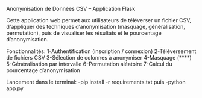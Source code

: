 Anonymisation de Données CSV – Application Flask

Cette application web permet aux utilisateurs de téléverser un fichier CSV, d'appliquer des techniques d’anonymisation (masquage, généralisation, permutation), puis de visualiser les résultats et le pourcentage d’anonymisation.

Fonctionnalités: 1-Authentification (inscription / connexion) 2-Téléversement de fichiers CSV 3-Sélection de colonnes à anonymiser  4-Masquage (****) 5-Généralisation par intervalle 6-Permutation aléatoire 7-Calcul du pourcentage d’anonymisation

Lancement dans le terminal:
  -pip install -r requirements.txt puis
  -python app.py
